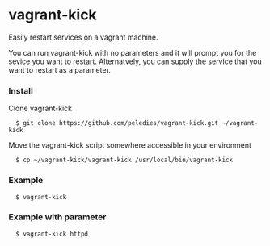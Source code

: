 # vagrant-kick
Easily restart services on a vagrant machine.

You can run vagrant-kick with no parameters and it will prompt you for the sevice you want to restart. Alternatvely, you can supply the service that you want to restart as a parameter.

### Install
Clone vagrant-kick
```
  $ git clone https://github.com/peledies/vagrant-kick.git ~/vagrant-kick
```
Move the vagrant-kick script somewhere accessible in your environment
```
  $ cp ~/vagrant-kick/vagrant-kick /usr/local/bin/vagrant-kick
```

### Example
```
  $ vagrant-kick
```

### Example with parameter
```
  $ vagrant-kick httpd
```
